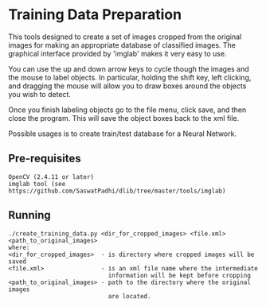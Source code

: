 # Training Data Preparation
This tools designed to create a set of images cropped from the original images for making an appropriate database of classified images. The graphical interface provided by 'imglab' makes it very easy to use. 

You can use the up and down arrow keys to cycle though the images and the mouse to label objects.  In particular, holding the shift key, left clicking, and dragging the mouse will allow you to draw boxes around the objects you wish to detect.  

Once you finish labeling objects go to the file menu, click save, and then close the program. This will save the object boxes back to the xml file.

Possible usages is to create train/test database for a Neural Network.

## Pre-requisites
    OpenCV (2.4.11 or later)
    imglab tool (see https://github.com/SaswatPadhi/dlib/tree/master/tools/imglab)

## Running
    ./create_training_data.py <dir_for_cropped_images> <file.xml> <path_to_original_images>
    where:
    <dir_for_cropped_images>  - is directory where cropped images will be saved
    <file.xml>                - is an xml file name where the intermediate
                                information will be kept before cropping
    <path_to_original_images> - path to the directory where the original images
                                are located.
